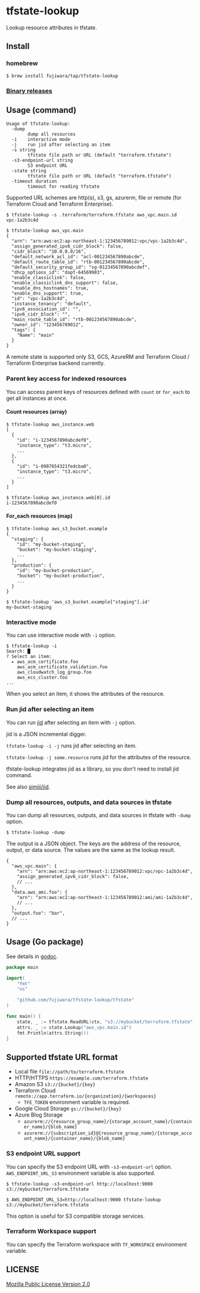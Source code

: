 # tfstate-lookup

Lookup resource attributes in tfstate.

## Install

### homebrew

```
$ brew install fujiwara/tap/tfstate-lookup
```

### [Binary releases](https://github.com/fujiwara/tfstate-lookup/releases)

## Usage (command)

```
Usage of tfstate-lookup:
  -dump
        dump all resources
  -i    interactive mode
  -j    run jid after selecting an item
  -s string
        tfstate file path or URL (default "terraform.tfstate")
  -s3-endpoint-url string
        S3 endpoint URL
  -state string
        tfstate file path or URL (default "terraform.tfstate")
  -timeout duration
        timeout for reading tfstate
```

Supported URL schemes are http(s), s3, gs, azurerm, file or remote (for Terraform Cloud and Terraform Enterprise).

```console
$ tfstate-lookup -s .terraform/terraform.tfstate aws_vpc.main.id
vpc-1a2b3c4d

$ tfstate-lookup aws_vpc.main
{
  "arn": "arn:aws:ec2:ap-northeast-1:123456789012:vpc/vpc-1a2b3c4d",
  "assign_generated_ipv6_cidr_block": false,
  "cidr_block": "10.0.0.0/16",
  "default_network_acl_id": "acl-001234567890abcde",
  "default_route_table_id": "rtb-001234567890abcde",
  "default_security_group_id": "sg-01234567890abcdef",
  "dhcp_options_id": "dopt-64569903",
  "enable_classiclink": false,
  "enable_classiclink_dns_support": false,
  "enable_dns_hostnames": true,
  "enable_dns_support": true,
  "id": "vpc-1a2b3c4d",
  "instance_tenancy": "default",
  "ipv6_association_id": "",
  "ipv6_cidr_block": "",
  "main_route_table_id": "rtb-001234567890abcde",
  "owner_id": "123456789012",
  "tags": {
    "Name": "main"
  }
}
```

A remote state is supported only S3, GCS, AzureRM and Terraform Cloud / Terraform Enterprise backend currently.

### Parent key access for indexed resources

You can access parent keys of resources defined with `count` or `for_each` to get all instances at once.

#### Count resources (array)

```console
$ tfstate-lookup aws_instance.web
[
  {
    "id": "i-1234567890abcdef0",
    "instance_type": "t3.micro",
    ...
  },
  {
    "id": "i-0987654321fedcba0", 
    "instance_type": "t3.micro",
    ...
  }
]

$ tfstate-lookup aws_instance.web[0].id
i-1234567890abcdef0
```

#### For_each resources (map)

```console
$ tfstate-lookup aws_s3_bucket.example
{
  "staging": {
    "id": "my-bucket-staging",
    "bucket": "my-bucket-staging",
    ...
  },
  "production": {
    "id": "my-bucket-production",
    "bucket": "my-bucket-production", 
    ...
  }
}

$ tfstate-lookup 'aws_s3_bucket.example["staging"].id'
my-bucket-staging
```

### Interactive mode

You can use interactive mode with `-i` option.

```console
$ tfstate-lookup -i
Search: █
? Select an item: 
  ▸ aws_acm_certificate.foo
    aws_acm_certificate_validation.foo
    aws_cloudwatch_log_group.foo
    aws_ecs_cluster.foo
...
```

When you select an item, it shows the attributes of the resource.

### Run jid after selecting an item

You can run [jid](https://github.com/simeji/jid) after selecting an item with `-j` option.

jid is a JSON incremental digger.

`tfstate-lookup -i -j` runs jid after selecting an item.

`tfstate-lookup -j some.resource` runs jid for the attributes of the resource.

tfstate-lookup integrates jid as a library, so you don't need to install jid command.

See also [simiji/jid](https://github.com/simeji/jid).

### Dump all resources, outputs, and data sources in tfstate

You can dump all resources, outputs, and data sources in tfstate with `-dump` option.

```console
$ tfstate-lookup -dump
```

The output is a JSON object. The keys are the address of the resource, output, or data source. The values are the same as the lookup result.

```jsonnet
{
  "aws_vpc.main": {
    "arn": "arn:aws:ec2:ap-northeast-1:123456789012:vpc/vpc-1a2b3c4d",
    "assign_generated_ipv6_cidr_block": false,
    // ...
  },
  "data.aws_ami.foo": {
    "arn": "arn:aws:ec2:ap-northeast-1:123456789012:ami/ami-1a2b3c4d",
    // ...
  },
  "output.foo": "bar",
  // ...
}
```

## Usage (Go package)

See details in [godoc](https://pkg.go.dev/github.com/fujiwara/tfstate-lookup/tfstate).

```go
package main

import(
    "fmt"
    "os"

    "github.com/fujiwara/tfstate-lookup/tfstate"
)

func main() {
    state, _ := tfstate.ReadURL(ctx, "s3://mybucket/terraform.tfstate")
    attrs, _ := state.Lookup("aws_vpc.main.id")
    fmt.Println(attrs.String())
}
```


## Supported tfstate URL format

- Local file `file://path/to/terraform.tfstate`
- HTTP/HTTPS `https://example.com/terraform.tfstate`
- Amazon S3 `s3://{bucket}/{key}`
- Terraform Cloud `remote://app.terraform.io/{organization}/{workspaces}`
  - `TFE_TOKEN` environment variable is required.
- Google Cloud Storage `gs://{bucket}/{key}`
- Azure Blog Storage
  - `azurerm://{resource_group_name}/{storage_account_name}/{container_name}/{blob_name}`
  - `azurerm://{subscription_id}@{resource_group_name}/{storage_account_name}/{container_name}/{blob_name}`

### S3 endpoint URL support

You can specify the S3 endpoint URL with `-s3-endpoint-url` option. `AWS_ENDPOINT_URL_S3` environment variable is also supported.

```console
$ tfstate-lookup -s3-endpoint-url http://localhost:9000 s3://mybucket/terraform.tfstate

$ AWS_ENDPOINT_URL_S3=http://localhost:9000 tfstate-lookup s3://mybucket/terraform.tfstate
```

This option is useful for S3 compatible storage services.

### Terraform Workspace support

You can specify the Terraform workspace with `TF_WORKSPACE` environment variable.

## LICENSE

[Mozilla Public License Version 2.0](LICENSE)
